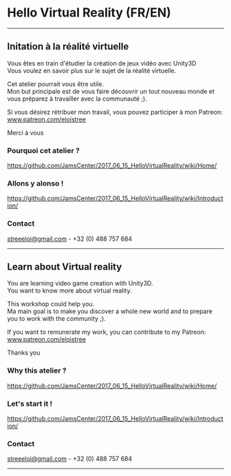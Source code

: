 
# Hello Virtual Reality (FR/EN)
-----------------------------------------------------------------------------------------

## Initation à la réalité virtuelle
Vous êtes en train d'étudier la création de jeux vidéo avec Unity3D   
Vous voulez en savoir plus sur le sujet de la réalité virtuelle.   

Cet atelier pourrait vous être utile.     
Mon but principale est de vous faire découvrir un tout nouveau monde  et vous préparez à travailler avec la communauté ;).   


Si vous désirez rétribuer mon travail, vous pouvez participer à mon Patreon: www.patreon.com/eloistree  

Merci à vous   


### Pourquoi cet atelier ?
https://github.com/JamsCenter/2017_06_15_HelloVirtualReality/wiki/Home/
### Allons y alonso !
https://github.com/JamsCenter/2017_06_15_HelloVirtualReality/wiki/Introduction/


### Contact
streeeloi@gmail.com - +32 (0) 488 757 684



-----------------------------------------------------------------------------------------

## Learn about Virtual reality
You are learning video game creation with Unity3D.   
You want to know more about virtual reality.   

This workshop could help you.   
Ma main goal is to make you discover a whole new world and to prepare you to work with the community ;).   

If you want to remunerate my work, you can contribute to my Patreon: www.patreon.com/eloistree  
  

Thanks you   


### Why this atelier ?
https://github.com/JamsCenter/2017_06_15_HelloVirtualReality/wiki/Home/
### Let's start it !
https://github.com/JamsCenter/2017_06_15_HelloVirtualReality/wiki/Introduction/


### Contact 
streeeloi@gmail.com - +32 (0) 488 757 684   


-----------------------------------------------------------------------------------------
